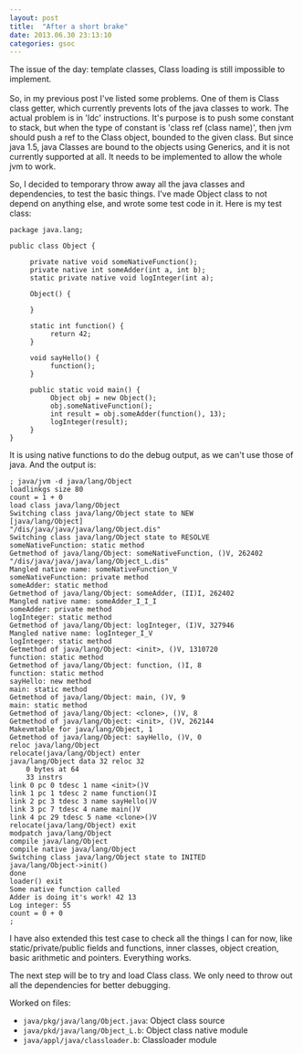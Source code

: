 ```yaml
---
layout: post
title:  "After a short brake"
date: 2013.06.30 23:13:10
categories: gsoc
---
```


The issue of the day: template classes, Class loading is still impossible to implement.  
&nbsp;  
So, in my previous post I've listed some problems. One of them is Class class getter, which currently prevents lots of the java classes to work. The actual problem is in 'ldc' instructions. It's purpose is to push some constant to stack, but when the type of constant is 'class ref (class name)', then jvm should push a ref to the Class object, bounded to the given class. But since java 1.5, java Classes are bound to the objects using Generics, and it is not currently supported at all. It needs to be implemented to allow the whole jvm to work.

So, I decided to temporary throw away all the java classes and dependencies, to test the basic things.
I've made Object class to not depend on anything else, and wrote some test code in it. Here is my test class:

    package java.lang;

    public class Object {

         private native void someNativeFunction();
         private native int someAdder(int a, int b);
         static private native void logInteger(int a);

         Object() {

         }

         static int function() {
              return 42;
         }

         void sayHello() {
              function();
         }

         public static void main() {
              Object obj = new Object();
              obj.someNativeFunction();
              int result = obj.someAdder(function(), 13);
              logInteger(result);
         }
    }

It is using native functions to do the debug output, as we can't use those of java. And the output is:

    ; java/jvm -d java/lang/Object
    loadlinkgs size 80
    count = 1 + 0
    load class java/lang/Object
    Switching class java/lang/Object state to NEW
    [java/lang/Object]
    "/dis/java/java/java/lang/Object.dis"
    Switching class java/lang/Object state to RESOLVE
    someNativeFunction: static method
    Getmethod of java/lang/Object: someNativeFunction, ()V, 262402
    "/dis/java/java/java/lang/Object_L.dis"
    Mangled native name: someNativeFunction_V
    someNativeFunction: private method
    someAdder: static method
    Getmethod of java/lang/Object: someAdder, (II)I, 262402
    Mangled native name: someAdder_I_I_I
    someAdder: private method
    logInteger: static method
    Getmethod of java/lang/Object: logInteger, (I)V, 327946
    Mangled native name: logInteger_I_V
    logInteger: static method
    Getmethod of java/lang/Object: <init>, ()V, 1310720
    function: static method
    Getmethod of java/lang/Object: function, ()I, 8
    function: static method
    sayHello: new method
    main: static method
    Getmethod of java/lang/Object: main, ()V, 9
    main: static method
    Getmethod of java/lang/Object: <clone>, ()V, 8
    Getmethod of java/lang/Object: <init>, ()V, 262144
    Makevmtable for java/lang/Object, 1
    Getmethod of java/lang/Object: sayHello, ()V, 0
    reloc java/lang/Object
    relocate(java/lang/Object) enter
    java/lang/Object data 32 reloc 32
        0 bytes at 64
        33 instrs
    link 0 pc 0 tdesc 1 name <init>()V
    link 1 pc 1 tdesc 2 name function()I
    link 2 pc 3 tdesc 3 name sayHello()V
    link 3 pc 7 tdesc 4 name main()V
    link 4 pc 29 tdesc 5 name <clone>()V
    relocate(java/lang/Object) exit
    modpatch java/lang/Object
    compile java/lang/Object
    compile native java/lang/Object
    Switching class java/lang/Object state to INITED
    java/lang/Object->init()
    done
    loader() exit
    Some native function called
    Adder is doing it's work! 42 13
    Log integer: 55
    count = 0 + 0
    ;

I have also extended this test case to check all the things I can for now, like static/private/public fields and functions, inner classes, object creation, basic arithmetic and pointers. Everything works.

The next step will be to try and load Class class. We only need to throw out all the dependencies for better debugging.


Worked on files:
- `java/pkg/java/lang/Object.java`: Object class source
- `java/pkd/java/lang/Object_L.b`: Object class native module
- `java/appl/java/classloader.b`: Classloader module